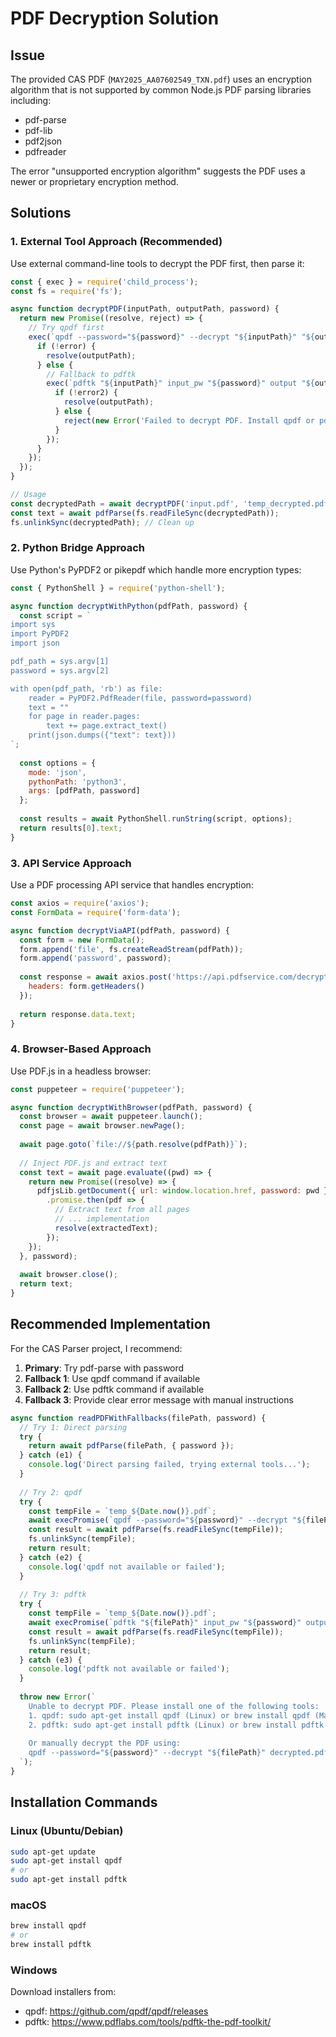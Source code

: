 # PDF Decryption Solution

## Issue

The provided CAS PDF (`MAY2025_AA07602549_TXN.pdf`) uses an encryption algorithm that is not supported by common Node.js PDF parsing libraries including:
- pdf-parse
- pdf-lib
- pdf2json
- pdfreader

The error "unsupported encryption algorithm" suggests the PDF uses a newer or proprietary encryption method.

## Solutions

### 1. External Tool Approach (Recommended)

Use external command-line tools to decrypt the PDF first, then parse it:

```javascript
const { exec } = require('child_process');
const fs = require('fs');

async function decryptPDF(inputPath, outputPath, password) {
  return new Promise((resolve, reject) => {
    // Try qpdf first
    exec(`qpdf --password="${password}" --decrypt "${inputPath}" "${outputPath}"`, (error) => {
      if (!error) {
        resolve(outputPath);
      } else {
        // Fallback to pdftk
        exec(`pdftk "${inputPath}" input_pw "${password}" output "${outputPath}"`, (error2) => {
          if (!error2) {
            resolve(outputPath);
          } else {
            reject(new Error('Failed to decrypt PDF. Install qpdf or pdftk.'));
          }
        });
      }
    });
  });
}

// Usage
const decryptedPath = await decryptPDF('input.pdf', 'temp_decrypted.pdf', 'APEPY1667C');
const text = await pdfParse(fs.readFileSync(decryptedPath));
fs.unlinkSync(decryptedPath); // Clean up
```

### 2. Python Bridge Approach

Use Python's PyPDF2 or pikepdf which handle more encryption types:

```javascript
const { PythonShell } = require('python-shell');

async function decryptWithPython(pdfPath, password) {
  const script = `
import sys
import PyPDF2
import json

pdf_path = sys.argv[1]
password = sys.argv[2]

with open(pdf_path, 'rb') as file:
    reader = PyPDF2.PdfReader(file, password=password)
    text = ""
    for page in reader.pages:
        text += page.extract_text()
    print(json.dumps({"text": text}))
`;
  
  const options = {
    mode: 'json',
    pythonPath: 'python3',
    args: [pdfPath, password]
  };
  
  const results = await PythonShell.runString(script, options);
  return results[0].text;
}
```

### 3. API Service Approach

Use a PDF processing API service that handles encryption:

```javascript
const axios = require('axios');
const FormData = require('form-data');

async function decryptViaAPI(pdfPath, password) {
  const form = new FormData();
  form.append('file', fs.createReadStream(pdfPath));
  form.append('password', password);
  
  const response = await axios.post('https://api.pdfservice.com/decrypt', form, {
    headers: form.getHeaders()
  });
  
  return response.data.text;
}
```

### 4. Browser-Based Approach

Use PDF.js in a headless browser:

```javascript
const puppeteer = require('puppeteer');

async function decryptWithBrowser(pdfPath, password) {
  const browser = await puppeteer.launch();
  const page = await browser.newPage();
  
  await page.goto(`file://${path.resolve(pdfPath)}`);
  
  // Inject PDF.js and extract text
  const text = await page.evaluate((pwd) => {
    return new Promise((resolve) => {
      pdfjsLib.getDocument({ url: window.location.href, password: pwd })
        .promise.then(pdf => {
          // Extract text from all pages
          // ... implementation
          resolve(extractedText);
        });
    });
  }, password);
  
  await browser.close();
  return text;
}
```

## Recommended Implementation

For the CAS Parser project, I recommend:

1. **Primary**: Try pdf-parse with password
2. **Fallback 1**: Use qpdf command if available
3. **Fallback 2**: Use pdftk command if available
4. **Fallback 3**: Provide clear error message with manual instructions

```javascript
async function readPDFWithFallbacks(filePath, password) {
  // Try 1: Direct parsing
  try {
    return await pdfParse(filePath, { password });
  } catch (e1) {
    console.log('Direct parsing failed, trying external tools...');
  }
  
  // Try 2: qpdf
  try {
    const tempFile = `temp_${Date.now()}.pdf`;
    await execPromise(`qpdf --password="${password}" --decrypt "${filePath}" "${tempFile}"`);
    const result = await pdfParse(fs.readFileSync(tempFile));
    fs.unlinkSync(tempFile);
    return result;
  } catch (e2) {
    console.log('qpdf not available or failed');
  }
  
  // Try 3: pdftk
  try {
    const tempFile = `temp_${Date.now()}.pdf`;
    await execPromise(`pdftk "${filePath}" input_pw "${password}" output "${tempFile}"`);
    const result = await pdfParse(fs.readFileSync(tempFile));
    fs.unlinkSync(tempFile);
    return result;
  } catch (e3) {
    console.log('pdftk not available or failed');
  }
  
  throw new Error(`
    Unable to decrypt PDF. Please install one of the following tools:
    1. qpdf: sudo apt-get install qpdf (Linux) or brew install qpdf (Mac)
    2. pdftk: sudo apt-get install pdftk (Linux) or brew install pdftk (Mac)
    
    Or manually decrypt the PDF using:
    qpdf --password="${password}" --decrypt "${filePath}" decrypted.pdf
  `);
}
```

## Installation Commands

### Linux (Ubuntu/Debian)
```bash
sudo apt-get update
sudo apt-get install qpdf
# or
sudo apt-get install pdftk
```

### macOS
```bash
brew install qpdf
# or
brew install pdftk
```

### Windows
Download installers from:
- qpdf: https://github.com/qpdf/qpdf/releases
- pdftk: https://www.pdflabs.com/tools/pdftk-the-pdf-toolkit/